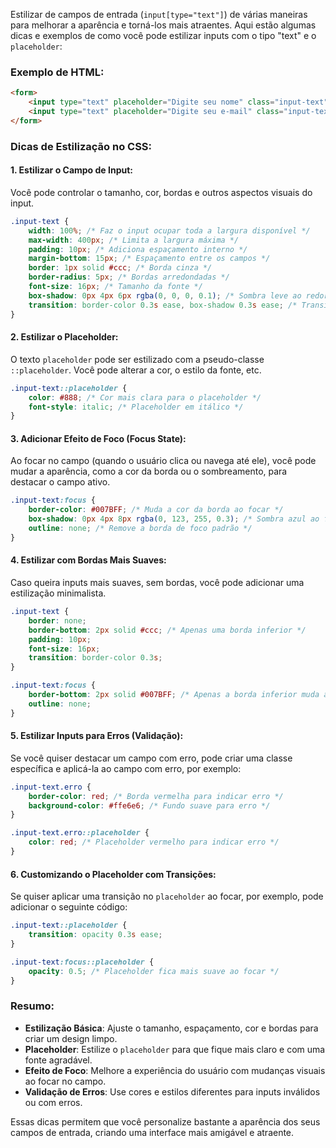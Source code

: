 Estilizar de campos de entrada (`input[type="text"]`) de várias maneiras para melhorar a aparência e torná-los mais atraentes. Aqui estão algumas dicas e exemplos de como você pode estilizar inputs com o tipo "text" e o `placeholder`:

### Exemplo de HTML:
```html
<form>
    <input type="text" placeholder="Digite seu nome" class="input-text">
    <input type="text" placeholder="Digite seu e-mail" class="input-text">
</form>
```

### Dicas de Estilização no CSS:

#### 1. **Estilizar o Campo de Input**:
Você pode controlar o tamanho, cor, bordas e outros aspectos visuais do input.

```css
.input-text {
    width: 100%; /* Faz o input ocupar toda a largura disponível */
    max-width: 400px; /* Limita a largura máxima */
    padding: 10px; /* Adiciona espaçamento interno */
    margin-bottom: 15px; /* Espaçamento entre os campos */
    border: 1px solid #ccc; /* Borda cinza */
    border-radius: 5px; /* Bordas arredondadas */
    font-size: 16px; /* Tamanho da fonte */
    box-shadow: 0px 4px 6px rgba(0, 0, 0, 0.1); /* Sombra leve ao redor */
    transition: border-color 0.3s ease, box-shadow 0.3s ease; /* Transição suave ao focar */
}
```

#### 2. **Estilizar o Placeholder**:
O texto `placeholder` pode ser estilizado com a pseudo-classe `::placeholder`. Você pode alterar a cor, o estilo da fonte, etc.

```css
.input-text::placeholder {
    color: #888; /* Cor mais clara para o placeholder */
    font-style: italic; /* Placeholder em itálico */
}
```

#### 3. **Adicionar Efeito de Foco (Focus State)**:
Ao focar no campo (quando o usuário clica ou navega até ele), você pode mudar a aparência, como a cor da borda ou o sombreamento, para destacar o campo ativo.

```css
.input-text:focus {
    border-color: #007BFF; /* Muda a cor da borda ao focar */
    box-shadow: 0px 4px 8px rgba(0, 123, 255, 0.3); /* Sombra azul ao focar */
    outline: none; /* Remove a borda de foco padrão */
}
```

#### 4. **Estilizar com Bordas Mais Suaves**:
Caso queira inputs mais suaves, sem bordas, você pode adicionar uma estilização minimalista.

```css
.input-text {
    border: none;
    border-bottom: 2px solid #ccc; /* Apenas uma borda inferior */
    padding: 10px;
    font-size: 16px;
    transition: border-color 0.3s;
}

.input-text:focus {
    border-bottom: 2px solid #007BFF; /* Apenas a borda inferior muda ao focar */
    outline: none;
}
```

#### 5. **Estilizar Inputs para Erros (Validação)**:
Se você quiser destacar um campo com erro, pode criar uma classe específica e aplicá-la ao campo com erro, por exemplo:

```css
.input-text.erro {
    border-color: red; /* Borda vermelha para indicar erro */
    background-color: #ffe6e6; /* Fundo suave para erro */
}

.input-text.erro::placeholder {
    color: red; /* Placeholder vermelho para indicar erro */
}
```

#### 6. **Customizando o Placeholder com Transições**:
Se quiser aplicar uma transição no `placeholder` ao focar, por exemplo, pode adicionar o seguinte código:

```css
.input-text::placeholder {
    transition: opacity 0.3s ease;
}

.input-text:focus::placeholder {
    opacity: 0.5; /* Placeholder fica mais suave ao focar */
}
```

### Resumo:
- **Estilização Básica**: Ajuste o tamanho, espaçamento, cor e bordas para criar um design limpo.
- **Placeholder**: Estilize o `placeholder` para que fique mais claro e com uma fonte agradável.
- **Efeito de Foco**: Melhore a experiência do usuário com mudanças visuais ao focar no campo.
- **Validação de Erros**: Use cores e estilos diferentes para inputs inválidos ou com erros.

Essas dicas permitem que você personalize bastante a aparência dos seus campos de entrada, criando uma interface mais amigável e atraente.